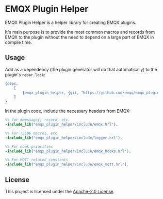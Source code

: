 # EMQX Plugin Helper

EMQX Plugin Helper is a helper library for creating EMQX plugins.

It's main purpose is to provide the most common macros and records from EMQX to the plugin
without the need to depend on a large part of EMQX in compile time.

## Usage

Add as a dependency (the plugin generator will do that automatically) to the plugin's `rebar.lock`:

<!-- Do not update the version manually, use `make bump-version` instead -->
```erlang
{deps,
    [
        {emqx_plugin_helper, {git, "https://github.com/emqx/emqx_plugin_helper.git", {tag, "v5.8.6"}}}
    ]
}
```

In the plugin code, include the necessary headers from EMQX:

```erlang
%% for #message{} record, etc.
-include_lib("emqx_plugin_helper/include/emqx.hrl").

%% For ?SLOG macros, etc.
-include_lib("emqx_plugin_helper/include/logger.hrl").

%% For hook priorities
-include_lib("emqx_plugin_helper/include/emqx_hooks.hrl").

%% For MQTT-related constants
-include_lib("emqx_plugin_helper/include/emqx_mqtt.hrl").
```

## License

This project is licensed under the [Apache-2.0 License](LICENSE).
